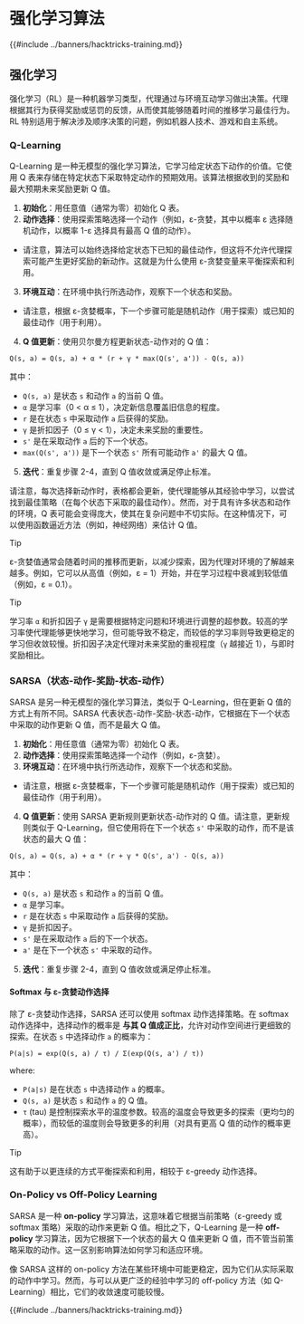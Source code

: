 # 强化学习算法

{{#include ../banners/hacktricks-training.md}}

## 强化学习

强化学习（RL）是一种机器学习类型，代理通过与环境互动学习做出决策。代理根据其行为获得奖励或惩罚的反馈，从而使其能够随着时间的推移学习最佳行为。RL 特别适用于解决涉及顺序决策的问题，例如机器人技术、游戏和自主系统。

### Q-Learning

Q-Learning 是一种无模型的强化学习算法，它学习给定状态下动作的价值。它使用 Q 表来存储在特定状态下采取特定动作的预期效用。该算法根据收到的奖励和最大预期未来奖励更新 Q 值。
1. **初始化**：用任意值（通常为零）初始化 Q 表。
2. **动作选择**：使用探索策略选择一个动作（例如，ε-贪婪，其中以概率 ε 选择随机动作，以概率 1-ε 选择具有最高 Q 值的动作）。
- 请注意，算法可以始终选择给定状态下已知的最佳动作，但这将不允许代理探索可能产生更好奖励的新动作。这就是为什么使用 ε-贪婪变量来平衡探索和利用。
3. **环境互动**：在环境中执行所选动作，观察下一个状态和奖励。
- 请注意，根据 ε-贪婪概率，下一个步骤可能是随机动作（用于探索）或已知的最佳动作（用于利用）。
4. **Q 值更新**：使用贝尔曼方程更新状态-动作对的 Q 值：
```plaintext
Q(s, a) = Q(s, a) + α * (r + γ * max(Q(s', a')) - Q(s, a))
```
其中：
- `Q(s, a)` 是状态 `s` 和动作 `a` 的当前 Q 值。
- `α` 是学习率（0 < α ≤ 1），决定新信息覆盖旧信息的程度。
- `r` 是在状态 `s` 中采取动作 `a` 后获得的奖励。
- `γ` 是折扣因子（0 ≤ γ < 1），决定未来奖励的重要性。
- `s'` 是在采取动作 `a` 后的下一个状态。
- `max(Q(s', a'))` 是下一个状态 `s'` 所有可能动作 `a'` 的最大 Q 值。
5. **迭代**：重复步骤 2-4，直到 Q 值收敛或满足停止标准。

请注意，每次选择新动作时，表格都会更新，使代理能够从其经验中学习，以尝试找到最佳策略（在每个状态下采取的最佳动作）。然而，对于具有许多状态和动作的环境，Q 表可能会变得庞大，使其在复杂问题中不切实际。在这种情况下，可以使用函数逼近方法（例如，神经网络）来估计 Q 值。

> [!TIP]
> ε-贪婪值通常会随着时间的推移而更新，以减少探索，因为代理对环境的了解越来越多。例如，它可以从高值（例如，ε = 1）开始，并在学习过程中衰减到较低值（例如，ε = 0.1）。

> [!TIP]
> 学习率 `α` 和折扣因子 `γ` 是需要根据特定问题和环境进行调整的超参数。较高的学习率使代理能够更快地学习，但可能导致不稳定，而较低的学习率则导致更稳定的学习但收敛较慢。折扣因子决定代理对未来奖励的重视程度（`γ` 越接近 1），与即时奖励相比。

### SARSA（状态-动作-奖励-状态-动作）

SARSA 是另一种无模型的强化学习算法，类似于 Q-Learning，但在更新 Q 值的方式上有所不同。SARSA 代表状态-动作-奖励-状态-动作，它根据在下一个状态中采取的动作更新 Q 值，而不是最大 Q 值。
1. **初始化**：用任意值（通常为零）初始化 Q 表。
2. **动作选择**：使用探索策略选择一个动作（例如，ε-贪婪）。
3. **环境互动**：在环境中执行所选动作，观察下一个状态和奖励。
- 请注意，根据 ε-贪婪概率，下一个步骤可能是随机动作（用于探索）或已知的最佳动作（用于利用）。
4. **Q 值更新**：使用 SARSA 更新规则更新状态-动作对的 Q 值。请注意，更新规则类似于 Q-Learning，但它使用将在下一个状态 `s'` 中采取的动作，而不是该状态的最大 Q 值：
```plaintext
Q(s, a) = Q(s, a) + α * (r + γ * Q(s', a') - Q(s, a))
```
其中：
- `Q(s, a)` 是状态 `s` 和动作 `a` 的当前 Q 值。
- `α` 是学习率。
- `r` 是在状态 `s` 中采取动作 `a` 后获得的奖励。
- `γ` 是折扣因子。
- `s'` 是在采取动作 `a` 后的下一个状态。
- `a'` 是在下一个状态 `s'` 中采取的动作。
5. **迭代**：重复步骤 2-4，直到 Q 值收敛或满足停止标准。

#### Softmax 与 ε-贪婪动作选择

除了 ε-贪婪动作选择，SARSA 还可以使用 softmax 动作选择策略。在 softmax 动作选择中，选择动作的概率是 **与其 Q 值成正比**，允许对动作空间进行更细致的探索。在状态 `s` 中选择动作 `a` 的概率为：
```plaintext
P(a|s) = exp(Q(s, a) / τ) / Σ(exp(Q(s, a') / τ))
```
where:
- `P(a|s)` 是在状态 `s` 中选择动作 `a` 的概率。
- `Q(s, a)` 是状态 `s` 和动作 `a` 的 Q 值。
- `τ` (tau) 是控制探索水平的温度参数。较高的温度会导致更多的探索（更均匀的概率），而较低的温度则会导致更多的利用（对具有更高 Q 值的动作的概率更高）。

> [!TIP]
> 这有助于以更连续的方式平衡探索和利用，相较于 ε-greedy 动作选择。

### On-Policy vs Off-Policy Learning

SARSA 是一种 **on-policy** 学习算法，这意味着它根据当前策略（ε-greedy 或 softmax 策略）采取的动作来更新 Q 值。相比之下，Q-Learning 是一种 **off-policy** 学习算法，因为它根据下一个状态的最大 Q 值来更新 Q 值，而不管当前策略采取的动作。这一区别影响算法如何学习和适应环境。

像 SARSA 这样的 on-policy 方法在某些环境中可能更稳定，因为它们从实际采取的动作中学习。然而，与可以从更广泛的经验中学习的 off-policy 方法（如 Q-Learning）相比，它们的收敛速度可能较慢。

{{#include ../banners/hacktricks-training.md}}
